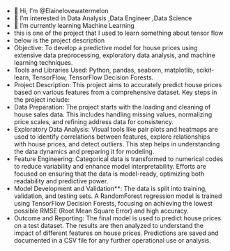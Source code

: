 - 👋 Hi, I’m @Elainelovewatermelon
- 👀 I’m interested in Data Analysis ,Data Engineer ,Data Science 
- 🌱 I’m currently learning Machine Learning
- this is one of the project that I used to learn something about tensor flow
- below is the project description
- Objective: To develop a predictive model for house prices using extensive data preprocessing, exploratory data analysis, and machine learning techniques.
- Tools and Libraries Used: Python, pandas, seaborn, matplotlib, scikit-learn, TensorFlow, TensorFlow Decision Forests.
- Project Description:
This project aims to accurately predict house prices based on various features from a comprehensive dataset. Key steps in the project include:
- Data Preparation: The project starts with the loading and cleaning of house sales data. This includes handling missing values, normalizing price scales, and refining address data for consistency.
- Exploratory Data Analysis: Visual tools like pair plots and heatmaps are used to identify correlations between features, explore relationships with house prices, and detect outliers. This step helps in understanding the data dynamics and preparing it for modeling.
- Feature Engineering: Categorical data is transformed to numerical codes to reduce variability and enhance model interpretability. Efforts are focused on ensuring that the data is model-ready, optimizing both readability and predictive power.
- Model Development and Validation**: The data is split into training, validation, and testing sets. A RandomForest regression model is trained using TensorFlow Decision Forests, focusing on achieving the lowest possible RMSE (Root Mean Square Error) and high accuracy.
- Outcome and Reporting: The final model is used to predict house prices on a test dataset. The results are then analyzed to understand the impact of different features on house prices. Predictions are saved and documented in a CSV file for any further operational use or analysis.

<!---
Elainelovewatermelon/Elainelovewatermelon is a ✨ special ✨ repository because its `README.md` (this file) appears on your GitHub profile.
You can click the Preview link to take a look at your changes.
--->
